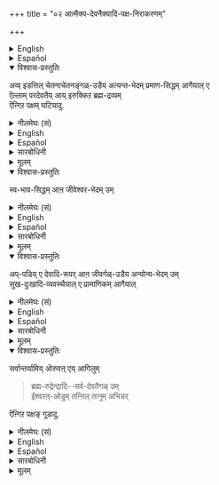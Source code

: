 +++
title = "०२ आत्मैक्य-देवनैक्यादि-पक्ष-निराकरणम्"

+++

<details><summary>English</summary>

CRITICISM OF ERRONEOUS VIEWS:
</details>

<details><summary>Español</summary>

CRITICISM OF ERRONEOUS VIEWS:
</details>

<details open><summary>विश्वास-प्रस्तुतिः</summary>

अव्व् इडत्तिल् चेतनाचेतनङ्गळ्-उडैय अत्यन्त-भेदम् प्रमाण-सिद्धम् आगैयाल् ए  
ऎल्लाम् परदेवतैय् आय् इरुक्किऱ ब्रह्म-द्रव्यम्  
ऎऩ्गिऱ पक्षम् घटियादु.
</details>

<details><summary>नीलमेघः (सं)</summary>

तत्र चेतनाचेतनयोर् अत्यन्तभेदस्य प्रमाण-सिद्धत्वात्  
"सर्वं परदेवतात्मक-ब्रह्म-द्रव्यम्"  
इति पक्षो न घटते । 
</details>

<details><summary>English</summary>

In this context,  
the view that all (things and beings) are the substance of Brahman cannot be accepted,
since sentient and non-sentient things are known by the pramāṇas to be entirely different from one another.

</details>

<details><summary>Español</summary>

In this context,  
the view that all (things and beings) are the substance of Brahman cannot be accepted,
since sentient and non-sentient things are known by the pramāṇas to be entirely different from one another.

</details>

<details><summary>सारबोधिनी</summary>

इप्पडियनेग पक्षङ्गळ् प्रसक्तङ्गळागुम्बोदु इतरपक्षङ्गळिल् अनुपपत्तिकळै प्रकाशिप्पित्तालॊऴिय स्वपक्षत्तै निष्कर्षिक्कमुडियादे यॆऩ्ऩ इतरपक्षङ्गळिले अनुपपत्तिकळै प्रकाशिप्पिक्किऱार् अव्विडत् तिलित्यादिना ॥  
अव्विडत्तिल् - देवताविशेषत्तै निष्कर्षिक्किऱ विषयत्तिल्. चेतना-चेतनङ्गळुडैय अत्यन्तभेदम् प्रमाणसिद्धमागैयाले इति । इदनाल् मेले सॊल्लप्पोगिऱ पक्षत्तिऱ्‌कु अनुपपत्ति काट्टप्पट्टदु.  
अत्यन्तभेदम् - चेतनाचेतनङ्गळुक्कु परस्परभेदमुम् अवैगळुक्कुळ्ळवान्तरभेदमुम्. अत्यन्तभेदमॆऩ्ऱदाल् अभेदसहिष्णु-भेदवादियाऩ भास्करपक्षव्यावृत्तिः ।  
प्रमाणसिद्धमागैयाले - यथासंभवं प्रत्यक्षानुमानागमाख्यप्रमाण-सिद्धमागैयाले. इदनाल् सर्ववस्तुवुम् अभिन्नमॆऩ्गिऱ मेल्सॊल्लुम् पक्षत्तिऱ्‌कु प्रमाणविरोधम् सॊल्लप्पट्टदु.  
ऎल्लाम् परदेवतैयायिरुक्किऱ ब्रह्मद्रव्यमॆऩ्गिऱ पक्षमिति ।  
इदु यादवपक्षम्.  
अवऩ् पक्षत्तिल् ब्रह्मद्रव्यमे परदेवतैयॆऩ्ऱुम्, अदुवे कृत्स्नप्रपञ्चरूपेण परिणमिक्किऱदॆऩ्ऱुम्, आगैयाल् सर्वत्तिऱ्‌कुमभेदमॆऩ्ऱुम् सॊल्लुगिऱार्गळिऱे.  
अदु सर्वप्रमाणविरुद्धमागैयाले घटियातॆऩ्ऱु तात्पर्यम्.  
इदनाल् श्लोकत्तिलुळ्ळ आत्मैक्यम् ऎऩ्गिऱ पक्षम् दूषितमायिऱ्ऱु.
</details>

<details><summary>मूलम्</summary>

अव्विडत्तिल् चेतनाचेतनङ्गळुडैय अत्यन्तभेदम् प्रमाणसिद्धमागैयाले ऎल्लाम् परदेवतैयायिरुक्किऱ ब्रह्मद्रव्यमॆऩ्गिऱ पक्षम् घटियादु.
</details>

<details open><summary>विश्वास-प्रस्तुतिः</summary>

स्व-भाव-सिद्धम् आऩ जीवेश्वर-भेदम् उम्   
</details>

<details><summary>नीलमेघः (सं)</summary>

स्व-भाव-सिद्धस्य जीवेश्वर-भेदस्य
</details>

<details><summary>English</summary>

In the same way,  
the essential differences between the jīva and Iśvara cannot be ignored  
(and they disprove the view that they are one).  

</details>

<details><summary>Español</summary>

In the same way,  
the essential differences between the jīva and Iśvara cannot be ignored  
(and they disprove the view that they are one).  

</details>

<details><summary>सारबोधिनी</summary>

इनि देवतैक्यमॆऩ्गिऱ पक्षङ् गूडादॆऩ्गिऱार् स्वभावसिद्धमाऩ इत्यादियाल्. स्वभावसिद्धमानवॆन्बदाल् औपाधिक भेदवादनिरासः । 
जीवेश्वरभेदमुम्. इदऱ्‌कु प्रामाणिकमागैयालॆन्बदोडन्वयम्. 
</details>

<details><summary>मूलम्</summary>

स्वभावसिद्धमाऩ जीवेश्वरभेदमुमप्पडिये  
</details>

<details open><summary>विश्वास-प्रस्तुतिः</summary>

अप्-पडिय् ए देवादि-रूपर् आऩ जीवर्गळ्-उडैय अन्योन्य-भेदम् उम्  
सुख-दुःखादि-व्यवस्थैयाल् ए प्रामाणिकम् आगैयाल्
</details>

<details><summary>नीलमेघः (सं)</summary>

तथा देवादिरूपाणां जीवानामन्योन्य भेदस्य च  
सुख-दुःखादि-व्यवस्थया प्रामणिकत्वात्  
</details>

<details><summary>English</summary>

Similarly the mutual differences among the gods  
are based on the pramaṇas,  
because of their association with varied pleasures and pains.  
</details>

<details><summary>Español</summary>

Similarly the mutual differences among the gods  
are based on the pramaṇas,  
because of their association with varied pleasures and pains.  
</details>

<details><summary>सारबोधिनी</summary>

अप्पडिये इति । स्वाभाविकमागवेयॆऩ्ऱबडि. 
</details>

<details><summary>मूलम्</summary>

अप्पडिये देवादिरूपराऩ जीवर्गळुडैय अन्योन्यभेदमुम्
</details>

<details open><summary>विश्वास-प्रस्तुतिः</summary>

सर्वान्तर्यामिय् ऒरुवऩ् एय् आगिलुम्  

> ब्रह्म-रुद्रेन्द्रादि--सर्व-देवतैगळ् उम्  
ईश्वरऩ्-ओडुम् तऩ्ऩिल् तानुम् अभिन्नर् 

ऎऩ्गिऱ पक्षङ् गूडादु. 
</details>

<details><summary>नीलमेघः (सं)</summary>

सर्वान्तर्यामिण एकत्वे सत्य् अपि  
ब्रह्म-रुद्रेन्द्रादि-सर्व-देवता ईश्वरेण सह  
स्वयं मिथश् च अभिन्ना ( ऐक्य-भाज )  
इति पक्षो न युज्यते । 
</details>

<details><summary>English</summary>

Therefore, though the indwelling Supreme Self, Antaryāmin is one, the view that Brahma, Rudra, and the other gods are not different from Iśvara and from one another cannot be justified.
</details>

<details><summary>Español</summary>

Therefore, though the indwelling Supreme Self, Antaryāmin is one, the view that Brahma, Rudra, and the other gods are not different from Iśvara and from one another cannot be justified.
</details>

<details><summary>सारबोधिनी</summary>

सुखदुःखादिव्यवस्थैयाले प्रामाणिक मागैयाले इति ।  
देवतैकळॆल्लामेगरागिल् ऎल्लोरुक्कुमॊरुविदमाऩ सुखमो अल्लदु ऒरु विदमाऩ दुःखमो इरुक्कवेण्डुमेयॊऴिय प्रत्येकम् व्यवस्थितमाऩ सुखदुःखङ्गळ् कूडादॊऴियुमॆऩ्गिऱ प्रसङ्गंवरुमागैयालुम् प्रत्येकम् सुखदुःखव्यवस्थैयिरुप्पदालुम् तदन्यथानुपपत्तियाले भेदमे प्रामाणिकमॆऩ्ऱु करुत्तु.  
सर्वान्तर्यामि ऒरुवनेयागिलुम् इति । देवतैक्यपक्षी सॊल्लुगिऱदावदु - देवतैकळै भिन्नभिन्नमाग ऒप्पुक्कॊण्डालुम् सर्वान्तर्यामियाग भगवानैयुम् अवश्यम् प्रमाणबलत् ताले ऒप्पुक्कॊळ्ळवेण्डुम्. अप्पोदु सर्वदेवशरीरत्तिलुमिरुक्किऱ अवनैये लाघवात् सर्वदेवतारूपनाग ऒप्पुक्कॊळ्ळलामागैयाल् तद्भिन्नर्गळाऩ देवतैकळे यिल्लैयॆऩ्ऱुम्, इप्पडियानाल् देवतैकळुक्कुळ्ळे परस्परभेदमुम् वेण्डा मॆऩ्ऱुम्, इन्द लाघवयुक्ति मुऩ् सॊऩ्ऩ सुखदुःखव्यवस्थानुपपत्तिरूपप्रमाणविरुद्धमागै याले सुखदुःखव्यवस्थैयाले ब्रह्मरुद्रादिदेववर्गळुक्कॆल्लाम् परस्परभेदमुमवर्गळुक्कु अन्तर्यामियाग प्रमाणबलत्ताले भगवान् ऒरुवनुम् सिद्धिक्कलामागैयाल् ऐक्यसाधकमा कादु. 

देवतैक्यपक्षत्तै भगवानोडु देवतैकळुक्कु ऐक्यमॆऩ्ऱुम् देवतैकळुक्कु परस्परं ऐक्यमॆऩ्ऱुम् इरण्डु विदमागक्काट्टि अदै निरसिक्किऱार् ब्रह्मरुद्रेन्द्रादिसर्वदेवतै कळुमीश्वरनोडुम् तऩ्ऩिल् तानुम् अभिन्नरॆऩ्गिऱबक्षङ्गूडादु इति । 
</details>

<details><summary>मूलम्</summary>

सर्वान्तर्यामियॊरुवनेयागिलुम्  
ब्रह्मरुद्रेन्द्रादिसर्वदेवतैगळुम् ईश्वरनोडुम्  
तऩ्ऩिल् तानुम् अभिन्नरॆऩ्गिऱ पक्षङ्गूडादु. 
</details>

